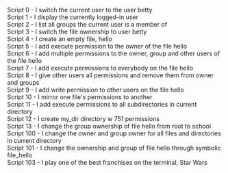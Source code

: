 Script 0 - I switch the current user to the user betty   
Script 1 - I display the currently logged-in user   
Script 2 - I list all groups the current user is a member of   
Script 3 - I switch the file ownership to user betty    
Script 4 - I create an empty file, hello   
Script 5 - I add execute permission to the owner of the file hello    
Script 6 - I add multiple permissions to the owner, group and other users of the file hello    
Script 7 - I add execute permissions to everybody on the file hello     
Script 8 - I give other users all permissions and remove them from owner and groups    
Script 9 - I add write permission to other users on the file hello    
Script 10 - I mirror one file's permissions to another    
Script 11 - I add execute permissions to all subdirectories in current directory    
Script 12 - I create my_dir directory w 751 permissions   
Script 13 - I change the group ownership of file hello from root to school    
Script 100 - I change the owner and group owner for all files and directories in current directory    
Script 101 - I change the ownership and group of file hello through symbolic file_hello     
Script 103 - I play one of the best franchises on the terminal, Star Wars   


